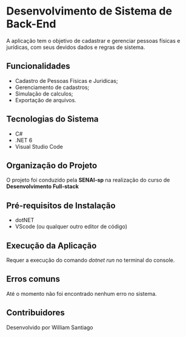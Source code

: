 # Desenvolvimento de Sistema de Back-End
A aplicação tem o objetivo de cadastrar e gerenciar pessoas físicas e jurídicas, com seus devidos dados e regras de sistema.

## Funcionalidades
- Cadastro de Pessoas Físicas e Juridicas;
- Gerenciamento de cadastros;
- Simulação de calculos;
- Exportação de arquivos.

## Tecnologias do Sistema
- C#
- .NET 6
- Visual Studio Code

## Organização do Projeto
O projeto foi conduzido pela **SENAI-sp** na realização do curso de **Desenvolvimento Full-stack**

## Pré-requisitos de Instalação
- dotNET
- VScode (ou qualquer outro editor de código)

## Execução da Aplicação
Requer a execução do comando *dotnet run* no terminal do console.

## Erros comuns
Até o momento não foi encontrado nenhum erro no sistema.

## Contribuidores
Desenvolvido por William Santiago
